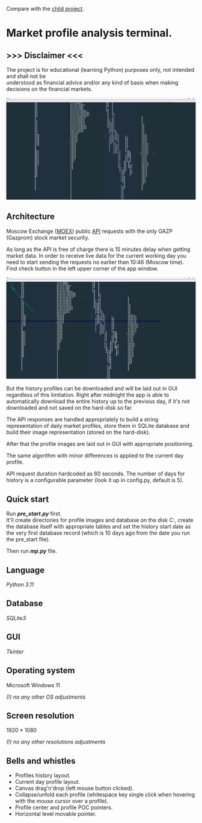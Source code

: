 Compare with the [child project](https://github.com/mishagreh/mp_moex_gazp_Bugayenko_style).

<h1> Market profile analysis terminal. </h1>

<h2>>>> Disclaimer <<<</h2>   

The project is for educational (learning Python) purposes only, not intended and shall not be  
understood as financial advice and/or any kind of basis when making decisions on the financial markets.


![img.png](app_window.png)


<h2> Architecture</h2>  

Moscow Exchange ([MOEX](https://www.moex.com/en)) public [API](https://iss.moex.com/iss/reference/)
requests with the only GAZP (Gazprom) stock market security.

As long as the API is free of charge there is 15 minutes delay
when getting market data. In order to receive live data for the current working day
you need to start sending the requests no earlier than 10:46 (Moscow time).
Find check button in the left upper corner of the app window.

![img_1.png](checkbutton.png)

But the history profiles can be downloaded and will be laid out in GUI
regardless of this limitation. Right after midnight the app is able to
automatically download the entire history up to the previous day, 
if it's not downloaded and not saved on the hard-disk so far. 

The API responses are handled appropriately to build a string representation 
of daily market profiles, store them in SQLite database and build their 
image representation (stored on the hard-disk). 

After that the profile images are laid out in GUI with appropriate
positioning.

The same algorithm with minor differences is applied to the current day profile.

API request duration hardcoded as 60 seconds. The number of days for 
history is a configurable parameter (look it up in config.py, default is 5).
  
  

<h2> Quick start </h2>

Run ***pre_start.py*** first.  
It'll create directories for profile images 
and database on the disk C:, create the database itself with appropriate tables and 
set the history start date as the very first database record (which is
10 days ago from the date you run the pre_start file).  

Then run ***mp.py*** file.


<h2> Language </h2>

*Python 3.11*

<h2> Database </h2>

*SQLite3*

<h2> GUI </h2>

*Tkinter*

<h2> Operating system </h2>

Microsoft Windows 11

*(!) no any other OS adjustments*

<h2> Screen resolution </h2>

1920 * 1080  

*(!) no any other resolutions adjustments*

<h2> Bells and whistles </h2>

* Profiles history layout.  
* Current day profile layout.  
* Canvas drag'n'drop (left mouse button clicked).  
* Collapse/unfold each profile (whitespace key single click when hovering
with the mouse cursor over a profile).  
* Profile center and profile POC pointers.
* Horizontal level movable pointer.  